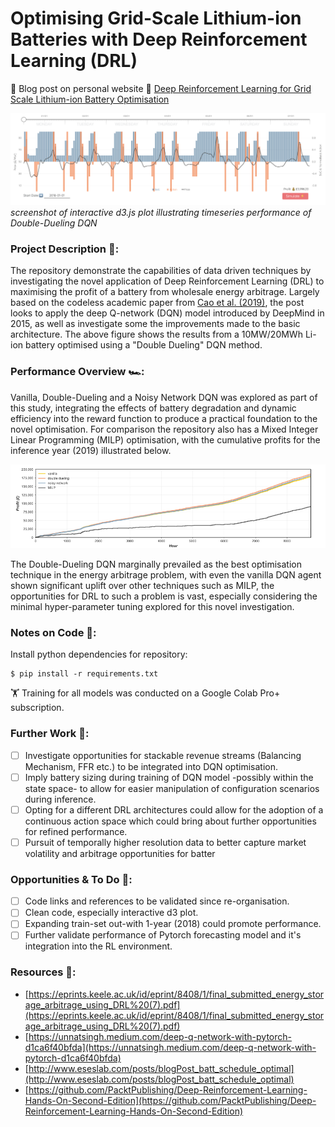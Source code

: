 # Optimising Grid-Scale Lithium-ion Batteries with Deep Reinforcement Learning (DRL)
:rocket: Blog post on personal website :link: [Deep Reinforcement Learning for Grid Scale Lithium-ion Battery Optimisation](https://richardfindlay.co.uk/deep-reinforcement-learning-for-grid-scale-lithium-ion-battery-optimisation-3)

![til](./visualisations/d3_interactive_plot_screenshot.png)
*screenshot of interactive d3.js plot illustrating timeseries performance of Double-Dueling DQN*

### Project Description :open_book::
The repository demonstrate the capabilities of data driven techniques by investigating the novel application of Deep Reinforcement Learning (DRL) to maximising the profit of a battery from wholesale energy arbitrage. Largely based on the codeless academic paper from [Cao et al. (2019)](https://eprints.keele.ac.uk/8408/1/final_submitted_energy_storage_arbitrage_using_DRL%20(7).pdf), the post looks to apply the deep Q-network (DQN) model introduced by DeepMind in 2015, as well as investigate some the improvements made to the basic architecture. The above figure shows the results from a 10MW/20MWh Li-ion battery optimised using a "Double Dueling" DQN method.

### Performance Overview :racing_car::
Vanilla, Double-Dueling and a Noisy Network DQN was explored as part of this study, integrating the effects of battery degradation and dynamic efficiency into the reward function to produce a practical foundation to the novel optimisation. For comparison the repository also has a Mixed Integer Linear Programming (MILP) optimisation, with the cumulative profits for the inference year (2019) illustrated below. 

![til](./visualisations/cumulative_profit_comparison_markup.png)

The Double-Dueling DQN marginally prevailed as the best optimisation technique in the energy arbitrage problem, with even the vanilla DQN agent shown significant uplift over other techniques such as MILP, the opportunities for DRL to such a problem is vast, especially considering the minimal hyper-parameter tuning explored for this novel investigation.

### Notes on Code :notebook::
Install python dependencies for repository:
```
$ pip install -r requirements.txt
```

:weight_lifting: Training for all models was conducted on a Google Colab Pro+ subscription.

###  Further Work :telescope:: 
- [ ] Investigate opportunities for stackable revenue streams (Balancing Mechanism, FFR etc.) to be integrated into DQN optimisation.
- [ ] Imply battery sizing during training of DQN model -possibly within the state space- to allow for easier manipulation of configuration scenarios during inference.
- [ ] Opting for a different DRL architectures could allow for the adoption of a continuous action space which could bring about further opportunities for refined performance.
- [ ] Pursuit of temporally higher resolution data to better capture market volatility and arbitrage opportunities for batter

### Opportunities & To Do :test_tube:: 
- [ ] Code links and references to be validated since re-organisation.
- [ ] Clean code, especially interactive d3 plot.
- [ ] Expanding train-set out-with 1-year (2018) could promote performance.
- [ ] Further validate performance of Pytorch forecasting model and it's integration into the RL environment.

### Resources :gem:: 

+ [https://eprints.keele.ac.uk/id/eprint/8408/1/final_submitted_energy_storage_arbitrage_using_DRL%20(7).pdf](https://eprints.keele.ac.uk/id/eprint/8408/1/final_submitted_energy_storage_arbitrage_using_DRL%20(7).pdf)
+ [https://unnatsingh.medium.com/deep-q-network-with-pytorch-d1ca6f40bfda](https://unnatsingh.medium.com/deep-q-network-with-pytorch-d1ca6f40bfda)
+ [http://www.eseslab.com/posts/blogPost_batt_schedule_optimal](http://www.eseslab.com/posts/blogPost_batt_schedule_optimal)
+ [https://github.com/PacktPublishing/Deep-Reinforcement-Learning-Hands-On-Second-Edition](https://github.com/PacktPublishing/Deep-Reinforcement-Learning-Hands-On-Second-Edition)




